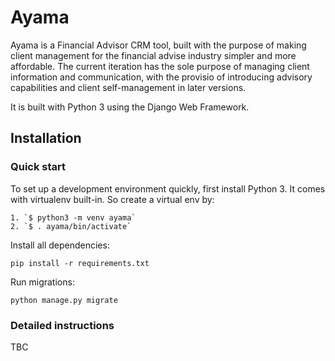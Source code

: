 

# Ayama

Ayama is a Financial Advisor CRM tool, built with the purpose of making client management for the financial advise industry simpler and more affordable. The current iteration has the sole purpose of managing client information and communication, with the provisio of introducing advisory capabilities and client self-management in later versions.

It is built with Python 3 using the Django Web Framework.

## Installation

### Quick start

To set up a development environment quickly, first install Python 3. It
comes with virtualenv built-in. So create a virtual env by:

    1. `$ python3 -m venv ayama`
    2. `$ . ayama/bin/activate`

Install all dependencies:

    pip install -r requirements.txt

Run migrations:

    python manage.py migrate

### Detailed instructions

TBC
